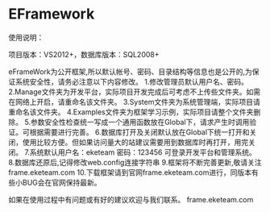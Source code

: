 # EFramework
使用说明：

项目版本：VS2012+，数据库版本：SQL2008+

eFrameWork为公开框架,所以默认帐号、密码、目录结构等信息也是公开的,为保证系统安全性，请务必注意以下内容修改。
1.修改管理员默认用户名、密码。
2.Manage文件夹为开发平台，实际项目开发完成后可考虑不上传些文件夹。如需在网络上开启，请重命名该文件夹。
3.System文件夹为系统管理端，实际项目请重命名该文件夹。
4.Examples文件夹为框架学习示例，实际项目请整个文件夹删除。
5.参数安全性检查统一写成一个通用函数放在Global下，请求产生时调用验证。可根据需要进行完善。
6.数据库打开及关闭默认放在Global下统一打开和关闭，使用比较方便。但如果访问量大的站建议需要用到数据库时再打开，用完关闭。
7.系统默认用户名：eketeam 密码：123456 可登录开发平台和管理系统。
8.数据库还原后,记得修改web.config连接字符串
9.框架将不断完善更新,敬请关注frame.eketeam.com
10.下载框架请到官网frame.eketeam.com进行，同版本有些小BUG会在官网保持最新。

如果在使用过程中有问题或有好的建议欢迎与我们联系。
frame.eketeam.com
